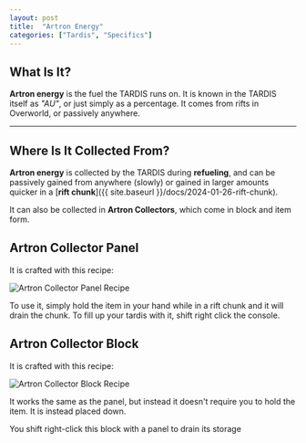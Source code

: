 ```yaml
---
layout: post
title:  "Artron Energy"
categories: ["Tardis", "Specifics"]
---
```


## What Is It?
**Artron energy** is the fuel the TARDIS runs on. It is known in the TARDIS itself as *"AU"*, 
or just simply as a percentage. It comes from rifts in Overworld, or passively anywhere.

---

## Where Is It Collected From?
**Artron energy** is collected by the TARDIS during **refueling**, 
and can be passively gained from anywhere (slowly) or gained in 
larger amounts quicker in a [**rift chunk**]({{ site.baseurl }}/docs/2024-01-26-rift-chunk).

It can also be collected in **Artron Collectors**, which come in block and item form.

## Artron Collector Panel

It is crafted with this recipe:

![Artron Collector Panel Recipe](../assets/ac-item-recipe.png)

To use it, simply hold the item in your hand while in a rift chunk and it will drain the chunk.
To fill up your tardis with it, shift right click the console.

## Artron Collector Block

It is crafted with this recipe:

![Artron Collector Block Recipe](../assets/ac-block-recipe.png)

It works the same as the panel, but instead it doesn't require you to hold the item. It is instead placed down.

You shift right-click this block with a panel to drain its storage

